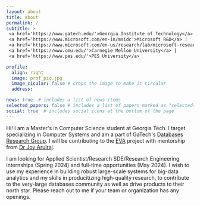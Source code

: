 ```yaml
---
layout: about
title: about
permalink: /
subtitle: >
 <a href='https://www.gatech.edu/'>Georgia Institute of Technology</a> |
 <a href='https://www.microsoft.com/en-in/msidc'>Microsoft R&D</a> |
 <a href='https://www.microsoft.com/en-us/research/lab/microsoft-research-india/'>Microsoft Research</a> |
 <a href='https://www.cmu.edu/'>Carnegie Mellon University</a> |
 <a href='https://www.pes.edu/'>PES University</a>

profile:
  align: right
  image: prof_pic.jpg
  image_cicular: false # crops the image to make it circular
  address:

news: true  # includes a list of news items
selected_papers: false # includes a list of papers marked as "selected={true}"
social: true  # includes social icons at the bottom of the page
---
```


Hi! I am a Master's in Computer Science student at Georgia Tech. I target specializing in Computer Systems and am a part of GaTech's <a href="https://db.cc.gatech.edu/">Databases Research Group</a>. I will be contributing to the <a href="https://evagatech.readthedocs.io/">EVA</a> project with mentorship from <a href="https://faculty.cc.gatech.edu/~jarulraj/">Dr Joy Arulraj</a>.

I am looking for Applied Scientist/Research SDE/Research Engineering internships (Spring 2024) and full-time opportunities (May 2024). I wish to use my experience in building robust large-scale systems for big-data analytics and my skills in producitizing high-quality research, to contribute to the very-large databases community as well as drive products to their north star. Please reach out to me if your team or organization has any openings.